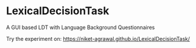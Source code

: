 # LexicalDecisionTask
A GUI based LDT with Language Background Questionnaires 


Try the experiment on: https://niket-agrawal.github.io/LexicalDecisionTask/
